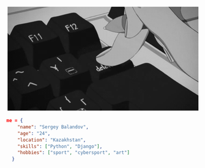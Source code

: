 <p align="center">
  <img src="https://github.com/TheXtreme30/TheXtreme30/blob/main/media/delete.gif" />
</p> 


```json
me = {
    "name": "Sergey Balandov",
    "age": "24",
    "location": "Kazakhstan",
    "skills": ["Python", "Django"],
    "hobbies": ["sport", "cybersport", "art"]
  }
```
